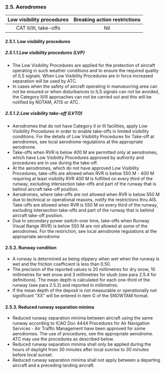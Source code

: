 ### 	2.5. Aerodromes

| Low visibility procedures | Breaking action restrictions |
| :-----------------------: | :--------------------------: |
|   CAT II/III, take-offs   |             Nil              |

#### 2.5.1. Low visibility procedures

##### 2.5.1.1.**Low visibility procedures (LVP)**

- The Low Visibility Procedures are applied for the protection of aircraft operating in such weather conditions and to ensure the required quality of ILS signals. When Low Visibility Procedures are in force increased separation will be used by ATC.
- In cases when the safety of aircraft operating in manoeuvring area can not be ensured or when disturbances to ILS signals can not be avoided, the Category II/III approaches can not be carried out and this will be notified by NOTAM, ATIS or ATC.

##### 2.5.1.2.**Low visibility take-off (LVTO)**

- Aerodromes that do not have Category II or III facilities, apply Low Visibility Procedures in order to enable take-offs in limited visibility conditions. For the details of Low Visibility Procedures for Take-off at aerodromes, see local aerodrome regulations at the appropriate aerodrome.
- Take-offs when RVR is below 400 M are permitted only at aerodromes, which have Low Visibility Procedures approved by authority and procedures are in use during the take-off.
- At the aerodromes, which do not have approved Low Visibility Procedures, take-offs are allowed when RVR is below 550 M - 400 M requiring at least visibility RVR 400 M is fulfilled on every third of the runway, excluding intersection take-offs and part of the runway that is behind aircraft take-off position.
- Aerodromes, where take-offs are not allowed when RVR is below 550 M due to technical or operational reasons, notify the restrictions thru AIS. Take-offs are allowed when RVR is 550 M on every third of the runway, excluding intersection take-offs and part of the runway that is behind aircraft take-off position.
- Due to secondary power switch-over time, take-offs when Runway Visual Range (RVR) is below 550 M are not allowed at some of the aerodromes. For the restriction, see local aerodrome regulations at the appropriate aerodrome


#### 2.5.2. Runway condition

- A runway is determined as being slippery when wet when the runway is wet and the friction coefficient is less than 0.50.
- The precision of the reported values is 20 millimetres for dry snow, 10 millimetres for wet snow and 3 millimetres for slush (see para 2.5.4 for definitions). The mean depth is calculated for each one-third of the runway (see para 2.5.2) and reported in millimetres.
-  If the mean depth of the deposit is not measurable or operationally not significant "XX" will be entered in item G of the SNOWTAM format.

#### 2.5.3. Reduced runway separation minima

- Reduced runway separation minima between aircraft using the same runway according to ICAO Doc 4444 Procedures for Air Navigation Services - Air Traffic Management have been approved for some aerodromes. The use of procedures, see the appropriate aerodrome. ATC may use the procedures as described below.
- Reduced runway separation minima shall only be applied during the hours of daylight from 30 minutes after local sunrise to 30 minutes before local sunset.
- Reduced runway separation minima shall not apply between a departing aircraft and a preceding landing aircraft.